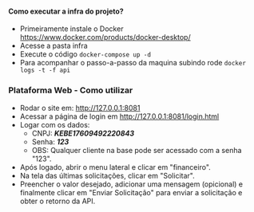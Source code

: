 #### Como executar a infra do projeto?

- Primeiramente instale o Docker https://www.docker.com/products/docker-desktop/
- Acesse a pasta infra
- Execute o código ```docker-compose up -d ```
- Para acompanhar o passo-a-passo da maquina subindo rode ```docker logs -t -f api```

### Plataforma Web - Como utilizar

- Rodar o site em: http://127.0.0.1:8081
- Acessar a página de login em http://127.0.0.1:8081/login.html
- Logar com os dados:
    - CNPJ: ***KEBE17609492220843***
    - Senha: ***123***
    - OBS: Qualquer cliente na base pode ser acessado com a senha "123".
- Após logado, abrir o menu lateral e clicar em "financeiro".
- Na tela das últimas solicitações, clicar em "Solicitar".
- Preencher o valor desejado, adicionar uma mensagem (opicional) e finalmente clicar em "Enviar Solicitação" para enviar a solicitação e obter o retorno da API.